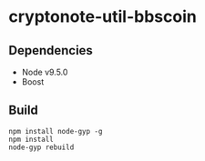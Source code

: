 cryptonote-util-bbscoin
=======================

Dependencies
------------
* Node v9.5.0
* Boost

Build
-----
```
npm install node-gyp -g
npm install
node-gyp rebuild
```